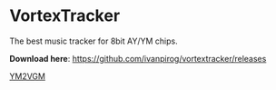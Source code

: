 # VortexTracker

The best music tracker for 8bit AY/YM chips.

**Download here**: https://github.com/ivanpirog/vortextracker/releases

[YM2VGM](https://github.com/QuinnPainter/YMtoVGM)

